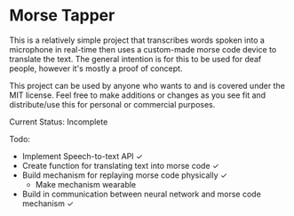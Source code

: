 # Morse Tapper

This is a relatively simple project that transcribes words spoken into a microphone in real-time then uses a custom-made morse code device to translate the text. The general intention is for this to be used for deaf people, however it's mostly a proof of concept.

This project can be used by anyone who wants to and is covered under the MIT license. Feel free to make additions or changes as you see fit and distribute/use this for personal or commercial purposes.

Current Status: Incomplete

Todo:
- Implement Speech-to-text API ✓
- Create function for translating text into morse code ✓
- Build mechanism for replaying morse code physically ✓
  - Make mechanism wearable
- Build in communication between neural network and morse code mechanism ✓
